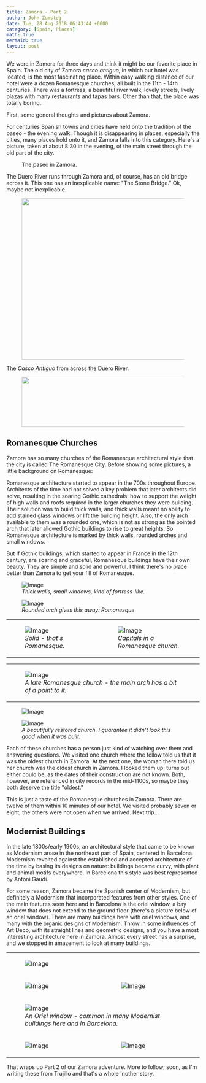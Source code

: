 ```yaml
---
title: Zamora - Part 2
author: John Zumsteg
date: Tue, 28 Aug 2018 06:43:44 +0000
category: [Spain, Places]
math: true
mermaid: true
layout: post
---
```


<p>We were in Zamora for three days and think it might be our favorite place in Spain. The old city of Zamora <em>casco antiguo</em>, in which our hotel was located, is the most fascinating place. Within easy walking distance of our hotel were a dozen Romanesque churches, all built in the 11th - 14th centuries. There was a fortress, a beautiful river walk, lovely streets, lively plazas with many restaurants and tapas bars. Other than that, the place was totally boring.</p>

<p>First, some general thoughts and pictures about Zamora.</p>

<p>For centuries Spanish towns and cities have held onto the tradition of the paseo - the evening walk. Though it is disappearing in places, especially the cities, many places hold onto it, and Zamora falls into this category. Here's a picture, taken at about 8:30 in the evening, of the main street through the old part of the city.</p>

<figure class = "landscape" class="wp-block-image"><img class="wp-image-5442" src="http:/assets/images/2018/08/DSC04527.jpg" alt="" />
<figcaption>The paseo in Zamora.</figcaption>
</figure>

<p>The Duero River runs through Zamora and, of course, has an old bridge across it. This one has an inexplicable name: "The Stone Bridge." Ok, maybe not inexplicable.</p>


<figure class = "landscape" class="wp-block-image is-resized"><img class="wp-image-5459" src="http:/assets/images/2018/08/DSC04562.jpg" alt="" width="561" height="421" /></figure>

<p>The <em>Casco Antiguo</em> from across the Duero River.</p>

<figure class = "landscape" class="wp-block-image is-resized"><img class="wp-image-5460" src="http:/assets/images/2018/08/DSC04565.jpg" alt="" width="580" height="131" /></figure>

<h2>Romanesque Churches</h2>

<p>Zamora has so many churches of the Romanesque architectural style that the city is called The Romanesque City. Before showing some pictures, a little background on Romanesque:</p>

<p>Romanesque architecture started to appear in the 700s throughout Europe. Architects of the time had not solved a key problem that later architects did solve, resulting in the soaring Gothic cathedrals: how to support the weight of high walls and roofs required in the larger churches they were building. Their solution was to build thick walls, and thick walls meant no ability to add stained glass windows or lift the building height. Also, the only arch available to them was a rounded one, which is not as strong as the pointed arch that later allowed Gothic buildings to rise to great heights. So Romanesque architecture is marked by thick walls, rounded arches and small windows.</p>

<p>But if Gothic buildings, which started to appear in France in the 12th century, are soaring and graceful, Romanesque buildings have their own beauty. They are simple and solid and powerful. I think there's no place better than Zamora to get your fill of Romanesque.</p>

<figure class = "landscape">
	<img src="{{"/assets/images/2018/08/DSC04707.jpg" | prepend: site.baseurl  }}" alt="Image" />
	<figcaption><em>Thick walls, small windows, kind of fortress-like.</em></figcaption>
</figure>


<figure class = "landscape">
	<img src="{{"/assets/images/2018/08/DSC04738.jpg" | prepend: site.baseurl  }}" alt="Image" />
	<figcaption><em>Rounded arch gives this away: Romanesque</em></figcaption>
</figure>

<figure class = "portrait" class="wp-block-image is-resized"></figure>
<table>
<tbody>
<tr>
<td>
<figure class = "portrait">
	<img src="{{"/assets/images/2018/08/DSC04732.jpg" | prepend: site.baseurl  }}" alt="Image" />
	<figcaption><em>Solid - that's Romanesque.</em></figcaption>
</figure>


</td>
<td>
<figure class = "portrait">
	<img src="{{"/assets/images/2018/08/DSC04716.jpg" | prepend: site.baseurl  }}" alt="Image" />
	<figcaption><em>Capitals in a Romanesque church.</em></figcaption>
</figure>


</td>
</tr>
</tbody>
</table>
<table>
<tbody>
<tr>
<td>
<figure class = "landscape">
	<img src="{{"/assets/images/2018/08/DSC04555.jpg" | prepend: site.baseurl  }}" alt="Image" />
	<figcaption><em>A late Romanesque church - the main arch has a bit of a point to it.</em></figcaption>
</figure>


</td>
</tr>
</tbody>
</table>
<p><figure class = "landscape">
	<img src="{{"/assets/images/2018/08/DSC04553.jpg" | prepend: site.baseurl  }}" alt="Image" />
	<figcaption></figcaption>
</figure>

</p>
<figure class = "landscape">
	<img src="{{"/assets/images/2018/08/DSC04736.jpg" | prepend: site.baseurl  }}" alt="Image" />
	<figcaption><em>A beautifully restored church. I guarantee it didn't look this good when it was built.</em></figcaption>
</figure>


<p>Each of these churches has a person just kind of watching over them and answering questions. We visited one church where the fellow told us that it was the oldest church in Zamora. At the next one, the woman there told us her church was the oldest church in Zamora. I looked them up: turns out either could be, as the dates of their construction are not known. Both, however, are referenced in city records in the mid-1100s, so maybe they both deserve the title "oldest."</p>
<p>This is just a taste of the Romanesque churches in Zamora. There are twelve of them within 10 minutes of our hotel. We visited probably seven or eight; the others were not open when we arrived. Next trip...</p>

<h2>Modernist Buildings</h2>


<p>In the late 1800s/early 1900s, an architectural style that came to be known as Modernism arose in the northeast part of Spain, centered in Barcelona. Modernism revolted against the established and accepted architecture of the time by basing its designs on nature: buildings became curvy, with plant and animal motifs everywhere. In Barcelona this style was best represented by Antoni Gaudi.</p>

<p>For some reason, Zamora became the Spanish center of Modernism, but definitely a Modernism that incorporated features from other styles. One of the main features seen here and in Barcelona is the oriel window, a bay window that does not extend to the ground floor (there's a picture below of an oriel window). There are many buildings here with oriel windows, and many with the organic designs of Modernism. Throw in some influences of Art Deco, with its straight lines and geometric designs, and you have a most interesting architecture here in Zamora. Almost every street has a surprise, and we stopped in amazement to look at many buildings.</p>
<table>
<tbody>
<tr>
<td colspan="2"><figure class = "landscape">
	<img src="{{"/assets/images/2018/08/DSC04622.jpg" | prepend: site.baseurl  }}" alt="Image" />
	<figcaption></figcaption>
</figure>

</td>
</tr>
<tr>
<td><figure class = "portrait">
	<img src="{{"/assets/images/2018/08/DSC04619.jpg" | prepend: site.baseurl  }}" alt="Image" />
	<figcaption></figcaption>
</figure>

</td>
<td><figure class = "portrait">
	<img src="{{"/assets/images/2018/08/DSC04618.jpg" | prepend: site.baseurl  }}" alt="Image" />
	<figcaption></figcaption>
</figure>

</td>
</tr>
<tr>
<td colspan="2">
<figure class = "landscape">
	<img src="{{"/assets/images/2018/08/DSC04631.jpg" | prepend: site.baseurl  }}" alt="Image" />
	<figcaption><em>An Oriel window - common in many Modernist buildings here and in Barcelona.</em></figcaption>
</figure>


</td>
</tr>
<tr>
<td>
<p><figure class = "portrait">
	<img src="{{"/assets/images/2018/08/DSC04621.jpg" | prepend: site.baseurl  }}" alt="Image" />
	<figcaption></figcaption>
</figure>

</p>
</td>
<td><figure class = "portrait">
	<img src="{{"/assets/images/2018/08/DSC04626.jpg" | prepend: site.baseurl  }}" alt="Image" />
	<figcaption></figcaption>
</figure>

</td>
</tr>
</tbody>
</table>

<p>That wraps up Part 2 of our Zamora adventure. More to follow; soon, as I'm writing these from Trujillo and that's a whole 'nother story.</p>

